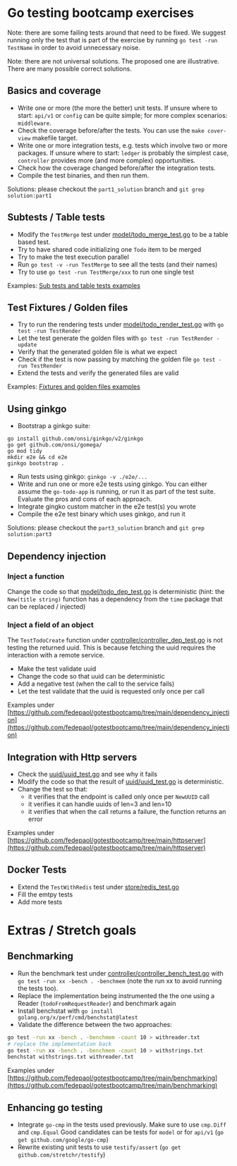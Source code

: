 # Go testing bootcamp exercises

Note: there are some failing tests around that need to be fixed. We suggest running only the test that is
part of the exercise by running `go test -run TestName` in order to avoid unnecessary noise.

Note: there are not universal solutions. The proposed one are illustrative. There are many possible correct solutions.

## Basics and coverage

- Write one or more (the more the better) unit tests.
  If unsure where to start: `api/v1` or `config` can be quite simple; for more complex scenarios: `middleware`.
- Check the coverage before/after the tests. You can use the `make cover-view` makefile target.
- Write one or more integration tests, e.g. tests which involve two or more packages.
  If unsure where to start: `ledger`  is probably the simplest case, `controller` provides more (and more complex) opportunities.
- Check how the coverage changed before/after the integration tests.
- Compile the test binaries, and then run them.

Solutions: please checkout the `part1_solution` branch and `git grep solution:part1`


## Subtests / Table tests

- Modify the `TestMerge` test under [model/todo_merge_test.go](model/todo_merge_test.go) to be a table based
test. 
- Try to have shared code initializing one `Todo` item to be merged
- Try to make the test execution parallel
- Run `go test -v -run TestMerge` to see all the tests (and their names)
- Try to use `go test -run TestMerge/xxx` to run one single test

Examples: [Sub tests and table tests examples](https://github.com/fedepaol/gotestbootcamp/tree/main/subteststabletests)


## Test Fixtures / Golden files

- Try to run the rendering tests under [model/todo_render_test.go](model/todo_render_test.go) with `go test -run TestRender`
- Let the test generate the golden files with `go test -run TestRender -update`
- Verify that the generated golden file is what we expect
- Check if the test is now passing by matching the golden file `go test -run TestRender`
- Extend the tests and verify the generated files are valid

Examples: [Fixtures and golden files examples](https://github.com/fedepaol/gotestbootcamp/tree/main/fixturesandgoldenfiles)

## Using ginkgo

- Bootstrap a ginkgo suite:
```
go install github.com/onsi/ginkgo/v2/ginkgo
go get github.com/onsi/gomega/
go mod tidy
mkdir e2e && cd e2e
ginkgo bootstrap .
```
- Run tests using ginkgo: `ginkgo -v ./e2e/...`
- Write and run one or more e2e tests using ginkgo. You can either assume the `go-todo-app` is running, or run it as part of the test suite. Evaluate the pros and cons of each approach.
- Integrate gingko custom matcher in the e2e test(s) you wrote
- Compile the e2e test binary which uses ginkgo, and run it

Solutions: please checkout the `part3_solution` branch and `git grep solution:part3`

## Dependency injection

### Inject a function

Change the code so that [model/todo_dep_test.go](model/todo_dep_test.go) is deterministic (hint: the `New(title string)` function has a dependency from the `time` package that can be replaced / injected)

### Inject a field of an object

The `TestTodoCreate` function under [controller/controller_dep_test.go](controller/controller_dep_test.go) is not testing the returned uuid. This is because fetching the uuid requires the interaction with a remote service.

- Make the test validate uuid
- Change the code so that uuid can be deterministic
- Add a negative test (when the call to the service fails)
- Let the test validate that the uuid is requested only once per call

Examples under [https://github.com/fedepaol/gotestbootcamp/tree/main/dependency_injection](https://github.com/fedepaol/gotestbootcamp/tree/main/dependency_injection)

## Integration with Http servers

- Check the [uuid/uuid_test.go](uuid/uuid_test.go) and see why it fails
- Modify the code so that the result of [uuid/uuid_test.go](uuid/uuid_test.go) is deterministic.
- Change the test so that:
    - it verifies that the endpoint is called only once per `NewUUID` call
    - it verifies it can handle uuids of len=3 and len=10
    - it verifies that when the call returns a failure, the function returns an error

Examples under [https://github.com/fedepaol/gotestbootcamp/tree/main/httpserver](https://github.com/fedepaol/gotestbootcamp/tree/main/httpserver)

## Docker Tests

- Extend the `TestWithRedis` test under [store/redis_test.go](store/redis_test.go)
- Fill the emtpy tests
- Add more tests 

# Extras / Stretch goals

## Benchmarking

- Run the benchmark test under [controller/controller_bench_test.go](controller/controller_bench_test.go) with `go test -run xx -bench . -benchmem` (note the run xx to avoid running the tests too).
- Replace the implementation being instrumented the the one using a Reader (`todoFromRequestReader`) and benchmark again
- Install benchstat with `go install golang.org/x/perf/cmd/benchstat@latest`
- Validate the difference between the two approaches:

```bash
go test -run xx -bench . -benchmem -count 10 > withreader.txt
# replace the implementation back
go test -run xx -bench . -benchmem -count 10 > withstrings.txt
benchstat withstrings.txt withreader.txt
```

Examples under [https://github.com/fedepaol/gotestbootcamp/tree/main/benchmarking](https://github.com/fedepaol/gotestbootcamp/tree/main/benchmarking)

## Enhancing go testing

- Integrate `go-cmp` in the tests used previously. Make sure to use `cmp.Diff` and `cmp.Equal` Good candidates can be tests for `model` or for `api/v1` (`go get github.com/google/go-cmp`)
- Rewrite existing unit tests to use `testify/assert` (`go get github.com/stretchr/testify`)


